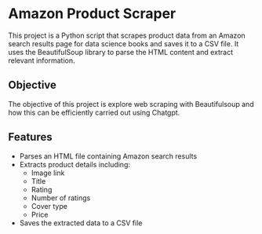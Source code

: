 # Amazon Product Scraper

This project is a Python script that scrapes product data from an Amazon search results page for data science books  and saves it to a CSV file. It uses the BeautifulSoup library to parse the HTML content and extract relevant information.

## Objective

The objective of this project is explore web scraping with Beautifulsoup and how this can be efficiently carried out using Chatgpt.


## Features

- Parses an HTML file containing Amazon search results
- Extracts product details including:
  - Image link
  - Title
  - Rating
  - Number of ratings
  - Cover type
  - Price
- Saves the extracted data to a CSV file